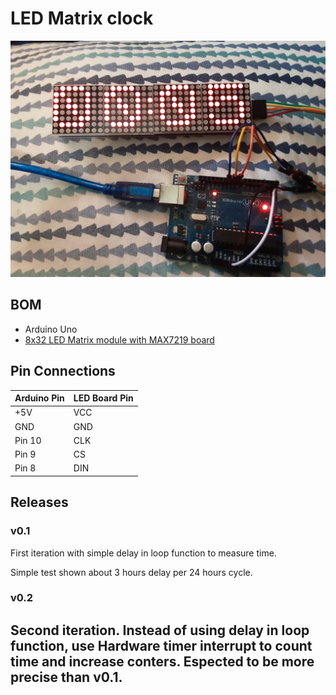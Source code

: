 # LED Matrix clock

![Picture of the Project][capture-img]

## BOM

* Arduino Uno
* [8x32 LED Matrix module with MAX7219 board][amz-led]

## Pin Connections

|Arduino Pin| LED Board Pin|
|-----------|--------------|
| +5V       |    VCC       |
| GND       |    GND       |
| Pin 10    |    CLK       |
| Pin  9    |    CS        |
| Pin  8    |    DIN       |

## Releases

### v0.1
  First iteration with simple delay in loop function to measure time.

  Simple test shown about 3 hours delay per 24 hours cycle. 

### v0.2
  Second iteration. Instead of using delay in loop function, use Hardware timer interrupt to count time
  and increase conters. Espected to be more precise than v0.1.
----
[capture-img]: images/20210627_135538.jpg "Capture"
[amz-led]: https://www.amazon.com/MAX7219-Control-Display-Max7219-Controller/dp/B07GWV2GD7